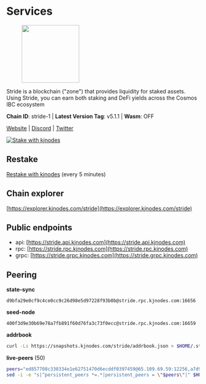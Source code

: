 # Services

<figure><img src="https://raw.githubusercontent.com/kj89/testnet_manuals/main/pingpub/logos/stride.png" width="150" alt=""><figcaption></figcaption></figure>

Stride is a blockchain ("zone") that provides liquidity for staked assets.  Using Stride, you can earn both staking and DeFi yields across the Cosmos IBC ecosystem

**Chain ID**: stride-1 | **Latest Version Tag**: v5.1.1 | **Wasm**: OFF

[Website](https://stride.zone) | [Discord](https://discord.gg/mzQZ8dAE7u) | [Twitter](https://twitter.com/stride_zone)

[![Stake with kjnodes](https://i.ibb.co/cr44Q8j/button-stake-with-kjnodes.png)](https://restake.app/stride/stridevaloper1j8gkhtllnp252l6g6zwzea30e7pvzqttr9768n)

## Restake

[Restake with kjnodes](https://restake.app/stride/stridevaloper1j8gkhtllnp252l6g6zwzea30e7pvzqttr9768n) (every 5 minutes)
## Chain explorer
[https://explorer.kjnodes.com/stride](https://explorer.kjnodes.com/stride)

## Public endpoints

* api: [https://stride.api.kjnodes.com](https://stride.api.kjnodes.com)
* rpc: [https://stride.rpc.kjnodes.com](https://stride.rpc.kjnodes.com)
* grpc: [https://stride.grpc.kjnodes.com](https://stride.grpc.kjnodes.com)

## Peering

**state-sync**

```text
d9bfa29e0cf9c4ce0cc9c26d98e5d97228f93b0b@stride.rpc.kjnodes.com:16656
```

**seed-node**

```text
400f3d9e30b69e78a7fb891f60d76fa3c73f0ecc@stride.rpc.kjnodes.com:16659
```

**addrbook**
```bash
curl -Ls https://snapshots.kjnodes.com/stride/addrbook.json > $HOME/.stride/config/addrbook.json
```

**live-peers** (50)
```bash
peers="ed857708c330334e1e62751470d6ecddf0397459@65.109.69.59:12256,a7d96dc929824613315dcc1c90fee119f28cc51f@164.152.160.155:26656,8ade90b45b991088c92e8583e8bc93589d6cd81e@84.244.95.247:26656,d1008e1bfa6b0d1b317c69c08a80ced4a5b096bc@65.108.202.143:26656,d9bfa29e0cf9c4ce0cc9c26d98e5d97228f93b0b@65.109.88.38:16656,a3f95b0b15c31a68a7535f6068c4e14b95e90dcf@65.109.92.240:21016,1387946c04bceb472113f657f55f670f71709230@65.108.4.188:12256,05eec003db41d7ff47a317ef59f83e31bdca23c3@78.107.234.44:26656,f8e2f80a8c58e6f53cc4940f5f1eac55c9067480@35.247.153.164:26656,2254e6968e5c7ebc98ef5b79b388502fa44e10e1@5.161.134.44:26656,d36ac7580cc8907a00b0add8c3b047caea6df4ed@107.155.67.202:26636,e726816f42831689eab9378d5d577f1d06d25716@176.9.188.21:26656,463b1dc6903455575079572fb23407be586f2a4b@185.16.39.37:26656,f452fbafd9c5dd0ce7c0ecd6bf2ba413aedb88aa@65.108.229.244:36656,fb24bc1de8c563e822897fba89bf150c602f3123@198.244.178.213:26656,adb43211d022eae2a0c2bcfb5bfd5e19195320c1@65.108.137.38:26656,e1b058e5cfa2b836ddaa496b10911da62dcf182e@138.201.8.248:26656,04b797b5a56fb939a97a3c7d9c3230d09b85e8d7@93.189.30.118:26656,f602040562935873815a5ac23cb1ac7dd8821b76@176.9.22.117:26656,5093547fdf0430143ac66b4ee55d80e6542a6c10@217.174.247.163:26656,6b615c7dde3e76de39474b7406bdde0ac0f31b79@23.88.69.22:28666,018d66466cfd907d5cc166ba3d5df8958c96e80a@149.56.36.205:26656,a757fc9ea95a7f643d392ec9fdaa31cbf06e76d9@195.3.221.21:12256,d2247f7b919f0781c90ee61958d7044665a22d38@169.155.44.213:26656,a77173bc4f4171fec0ac56b37c18e0ba6e5f80a4@65.108.226.44:31656,df3f533e6b9776c11f08da804edcb810cbdd2080@65.108.234.23:12256,233e06cfa51d53e186afe032e848f5c9f5cd4a01@83.171.248.3:26656,6856de6f0c70a850db2b58deb43d568fced4a524@35.208.80.214:26656,9ee75491e354965d8bfd8434aa093f8613bc1dce@65.108.238.103:12256,d77e7918b9f9e21ee60a8e03075ca3e5f7353912@162.55.4.253:26656,ea6a7b2f366bc343f0670f1673fd86001dd08eb0@65.108.122.246:26636,3963b7cd5230ae2ba6800375421982d535a133e3@35.79.215.251:26656,15bc324fbf6ed5347d9a6450bb73f7251c3f2b95@167.235.107.42:27012,18704d8ffb35d412adb3fb8eea62c894cf175e75@86.48.26.130:26656,ebc272824924ea1a27ea3183dd0b9ba713494f83@185.16.39.158:26886,8d7d0f32d53467c4d5e8871faf4ec58ea970fed2@157.90.179.182:26456,f5e00226bf8a3854ba06e9b2f2e9b9ac0ecc8414@146.59.52.39:24095,44e797771bff124693e63a8ec331d42873cf2ae2@95.217.202.49:35656,8e4e1f1e087c76c71c64e477e95495833da82aa2@135.181.173.139:26656,20f56a68a04eedc764b7e1b87b7032a50b9d4fe9@51.81.155.97:10456,7f59a1a99ab51bc9c15ea8e58e8c81418584525f@89.58.63.156:26656,d056dcd5ac8dddb23e2962a5ade6ee51f9bfd785@162.19.89.8:10456,8602d85bc570686ef255370177a92569e1ba4aa2@54.38.38.40:26639,4e1c2471efb89239fb04a4b75f9f87177fd91d00@95.217.151.243:26656,0cfae6252c8d52a6d8103139b2f524af4bf9a4f0@104.197.4.37:26656,5383a21cf2d5e513aea2c3e430133f31aa2e5d00@138.201.32.103:26656,7bbb4b5b161e38938414949ec3a82f4ac8ffb4ad@38.242.211.235:26656,950da031d9536b9fbd0e9f0c70d65740d11d0111@192.118.76.199:26626,8fff37214fb0ef622f1c09dccb22d6321e004c3e@109.123.242.163:50056,a7b4cf6f65138ba61518c2c45402da32dc8e28b7@88.99.164.158:21016"
sed -i -e "s|^persistent_peers *=.*|persistent_peers = \"$peers\"|" $HOME/.stride/config/config.toml
```
